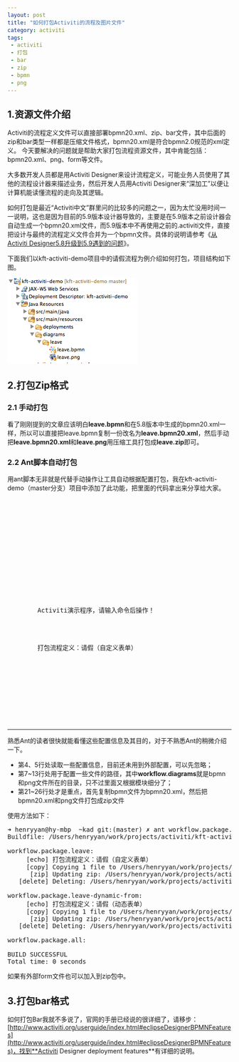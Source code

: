 ```yaml
---
layout: post
title: "如何打包Activiti的流程及图片文件"
category: activiti 
tags: 
 - activiti
 - 打包
 - bar
 - zip
 - bpmn
 - png
---
```


## 1.资源文件介绍
Activiti的流程定义文件可以直接部署bpmn20.xml、zip、bar文件，其中后面的zip和bar类型一样都是压缩文件格式，bpmn20.xml是符合bpmn2.0规范的xml定义。
今天要解决的问题就是帮助大家打包流程资源文件，其中肯能包括：bpmn20.xml、png、form等文件。

大多数开发人员都是用Activiti Designer来设计流程定义，可能业务人员使用了其他的流程设计器来描述业务，然后开发人员用Activiti Designer来“深加工”以便让计算机能读懂流程的走向及其逻辑。

如何打包是最近“Activiti中文”群里问的比较多的问题之一，因为太忙没用时间一一说明，这也是因为目前的5.9版本设计器导致的，主要是在5.9版本之前设计器会自动生成一个bpmn20.xml文件，而5.9版本中不再使用之前的.activiti文件，直接把设计与最终的流程定义文件合并为一个bpmn文件。具体的说明请参考《[从Activiti Designer5.8升级到5.9遇到的问题](/activiti/2012/05/01/activiti-designer-5.8-to-5.9.html)》。

下面我们以kft-activiti-demo项目中的请假流程为例介绍如何打包，项目结构如下图。

![kft-activiti-demo中的流程定义目录](/files/2012/07/kft-activiti-demo-leave-process.png "kft-activiti-demo中的流程定义目录")

## 2.打包Zip格式

### 2.1 手动打包

看了刚刚提到的文章应该明白**leave.bpmn**和在5.8版本中生成的bpmn20.xml一样，所以可以直接把leave.bpmn复制一份改名为**leave.bpmn20.xml**，然后手动把**leave.bpmn20.xml**和**leave.png**用压缩工具打包成**leave.zip**即可。

### 2.2 Ant脚本自动打包

用ant脚本无非就是代替手动操作让工具自动根据配置打包，我在kft-activiti-demo（master分支）项目中添加了此功能，把里面的代码拿出来分享给大家。

<pre class="brush:xml">
<?xml version="1.0" encoding="UTF-8"?>
<project name="kft-activiti-demo" default="welcome">
	<!-- properties from files -->
	<property file="${user.home}/.kafeitu/build.properties" />
	<property file="build.properties" />

	<!-- properties from key value -->
	<property name="workflow.diagrams" value="src/main/resources/diagrams" />
	<property name="workflow.deployments" value="src/main/resources/deployments" />

	<!-- 流程定义：每个模块的路径 -->
	<property name="wd.leave" value="${workflow.diagrams}/leave" />

	<!-- 显示欢迎信息以及操作提示 -->
	<target name="welcome">
		<echo>Activiti演示程序，请输入命令后操作！</echo>
	</target>

	<!-- 请假流程定义打包 -->
	<target name="workflow.package.leave">
		<echo>打包流程定义：请假（自定义表单）</echo>
		<copy file="${wd.leave}/leave.bpmn" tofile="${wd.leave}/leave.bpmn20.xml" />
		<zip destfile="${workflow.deployments}/leave.zip" basedir="${wd.leave}" update="true" includes="*.xml,*.png" />
		<delete file="${wd.leave}/leave.bpmn20.xml" />
	</target>

	<!-- 流程定义打包 -->
	<target name="workflow.package.all" depends="workflow.package.leave">
	</target>
</project>

</pre>

----
熟悉Ant的读者很快就能看懂这些配置信息及其目的，对于不熟悉Ant的稍微介绍一下。

* 第4、5行处读取一些配置信息，目前还未用到外部配置，可以先忽略；
* 第7~13行处用于配置一些文件的路径，其中**workflow.diagrams**就是bpmn和png文件所在的目录，只不过里面又根据模块细分了；
* 第21~26行处才是重点，首先复制bpmn文件为bpmn20.xml，然后把bpmn20.xml和png文件打包成zip文件

使用方法如下：
<pre class="brush:shell">
➜ henryyan@hy-mbp  ~kad git:(master) ✗ ant workflow.package.all 
Buildfile: /Users/henryyan/work/projects/activiti/kft-activiti-demo/build.xml

workflow.package.leave:
     [echo] 打包流程定义：请假（自定义表单）
     [copy] Copying 1 file to /Users/henryyan/work/projects/activiti/kft-activiti-demo/src/main/resources/diagrams/leave
      [zip] Updating zip: /Users/henryyan/work/projects/activiti/kft-activiti-demo/src/main/resources/deployments/leave.zip
   [delete] Deleting: /Users/henryyan/work/projects/activiti/kft-activiti-demo/src/main/resources/diagrams/leave/leave.bpmn20.xml

workflow.package.leave-dynamic-from:
     [echo] 打包流程定义：请假（动态表单）
     [copy] Copying 1 file to /Users/henryyan/work/projects/activiti/kft-activiti-demo/src/main/resources/diagrams/leave-dynamic-from
      [zip] Updating zip: /Users/henryyan/work/projects/activiti/kft-activiti-demo/src/main/resources/deployments/leave-dynamic-from.zip
   [delete] Deleting: /Users/henryyan/work/projects/activiti/kft-activiti-demo/src/main/resources/diagrams/leave-dynamic-from/leave-dynamic-from.bpmn20.xml

workflow.package.all:

BUILD SUCCESSFUL
Total time: 0 seconds
</pre>

如果有外部form文件也可以加入到zip包中。


## 3.打包bar格式
如何打包Bar我就不多说了，官网的手册已经说的很详细了，请移步：[http://www.activiti.org/userguide/index.html#eclipseDesignerBPMNFeatures](http://www.activiti.org/userguide/index.html#eclipseDesignerBPMNFeatures)，找到**Activiti Designer deployment features**有详细的说明。
